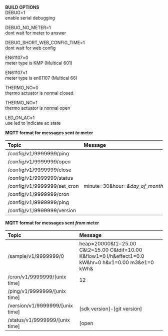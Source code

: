 **BUILD OPTIONS**  
DEBUG=1  
enable serial debugging  
  
DEBUG_NO_METER=1  
dont wait for meter to answer  
  
DEBUG_SHORT_WEB_CONFIG_TIME=1  
dont wait for web config  
  
EN61107=0  
meter type is KMP (Multical 601)  
  
EN61107=1  
meter type is en61107 (Multical 66)  
  
THERMO_NO=0  
thermo actuator is normal closed  
  
THERMO_NO=1  
thermo actuator is normal open  
  
LED_ON_AC=1  
use led to indicate ac state  
  
**MQTT format for messages sent _to_ meter**  

| Topic                       | Message                                                            |
| :-------------------------- | :----------------------------------------------------------------- |
| /config/v1/9999999/ping     |                                                                    |
| /config/v1/9999999/open     |                                                                    |
| /config/v1/9999999/close    |                                                                    |
| /config/v1/9999999/status   |                                                                    |
| /config/v1/9999999/set_cron | minute=30&hour=*&day_of_month=*&month=*&day_of_week=*&command=open |
| /config/v1/9999999/cron     |                                                                    |
| /config/v1/9999999/ping     |                                                                    |
| /config/v1/9999999/version  |                                                                    |
  
**MQTT format for messages sent _from_ meter**  

| Topic                            | Message                                                                                              |
| :------------------------------- | :--------------------------------------------------------------------------------------------------- |
| /sample/v1/9999999/0             | heap=20000&t1=25.00 C&t2=15.00 C&tdif=10.00 K&flow1=0 l/h&effect1=0.0 kW&hr=0 h&v1=0.00 m3&e1=0 kWh& |
| /cron/v1/9999999/[unix time]     | 12                                                                                                   |
| /ping/v1/9999999/[unix time]     |                                                                                                      |
| /version/v1/9999999/[unix time]  | [sdk version]-[git version]                                                                          |
| /status/v1/9999999/[unix time]   | [open|close]                                                                          |



